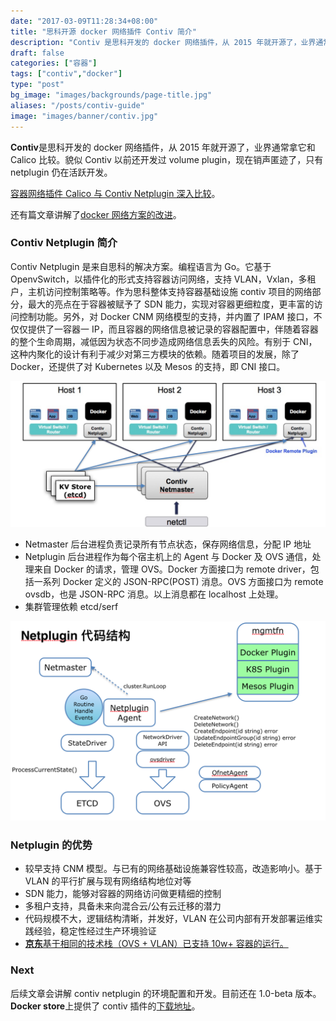 ```yaml
---
date: "2017-03-09T11:28:34+08:00"
title: "思科开源 docker 网络插件 Contiv 简介"
description: "Contiv 是思科开发的 docker 网络插件，从 2015 年就开源了，业界通常拿它和 Calico 比较。"
draft: false
categories: ["容器"]
tags: ["contiv","docker"]
type: "post"
bg_image: "images/backgrounds/page-title.jpg"
aliases: "/posts/contiv-guide"
image: "images/banner/contiv.jpg"
---
```


**Contiv**是思科开发的 docker 网络插件，从 2015 年就开源了，业界通常拿它和 Calico 比较。貌似 Contiv 以前还开发过 volume plugin，现在销声匿迹了，只有 netplugin 仍在活跃开发。

[容器网络插件 Calico 与 Contiv Netplugin 深入比较](http://dockone.io/article/1935)。

还有篇文章讲解了[docker 网络方案的改进](http://blog.dataman-inc.com/shurenyun-docker-133/)。

### Contiv Netplugin 简介

Contiv Netplugin 是来自思科的解决方案。编程语言为 Go。它基于 OpenvSwitch，以插件化的形式支持容器访问网络，支持 VLAN，Vxlan，多租户，主机访问控制策略等。作为思科整体支持容器基础设施 contiv 项目的网络部分，最大的亮点在于容器被赋予了 SDN 能力，实现对容器更细粒度，更丰富的访问控制功能。另外，对 Docker CNM 网络模型的支持，并内置了 IPAM 接口，不仅仅提供了一容器一 IP，而且容器的网络信息被记录的容器配置中，伴随着容器的整个生命周期，减低因为状态不同步造成网络信息丢失的风险。有别于 CNI，这种内聚化的设计有利于减少对第三方模块的依赖。随着项目的发展，除了 Docker，还提供了对 Kubernetes 以及 Mesos 的支持，即 CNI 接口。

![netplugin 架构](netplugin-arch.png)

- Netmaster 后台进程负责记录所有节点状态，保存网络信息，分配 IP 地址
- Netplugin 后台进程作为每个宿主机上的 Agent 与 Docker 及 OVS 通信，处理来自 Docker 的请求，管理 OVS。Docker 方面接口为 remote driver，包括一系列 Docker 定义的 JSON-RPC(POST) 消息。OVS 方面接口为 remote ovsdb，也是 JSON-RPC 消息。以上消息都在 localhost 上处理。
- 集群管理依赖 etcd/serf

![netplugin 代码结构](netplugin-code-structure.png)

### Netplugin 的优势

- 较早支持 CNM 模型。与已有的网络基础设施兼容性较高，改造影响小。基于 VLAN 的平行扩展与现有网络结构地位对等
- SDN 能力，能够对容器的网络访问做更精细的控制
- 多租户支持，具备未来向混合云/公有云迁移的潜力
- 代码规模不大，逻辑结构清晰，并发好，VLAN 在公司内部有开发部署运维实践经验，稳定性经过生产环境验证
- <u>**京东**基于相同的技术栈（OVS + VLAN）已支持 10w+ 容器的运行。</u>

### Next

后续文章会讲解 contiv netplugin 的环境配置和开发。目前还在 1.0-beta 版本。**Docker store**上提供了 contiv 插件的[下载地址](https://store.docker.com/plugins/803eecee-0780-401a-a454-e9523ccf86b3)。
